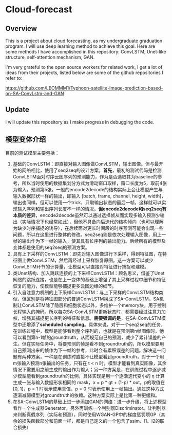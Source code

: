 # Cloud-forecast

## Overview

This is a project about cloud forecasting, as my undergraduate graduation program. I will use deep learning method to achieve this goal.
Here are some methods I have accomplished in this repository: ConvLSTM, Unet-like structure, self-attention mechanism, GAN.

I'm very grateful to the open source workers for related work, I get a lot of ideas from their projects, listed below are some of the github repositories I refer to:

https://github.com/LEOMMM1/Typhoon-satellite-Image-prediction-based-on-SA-ConvLstm-and-GAN

## Update

I will update this repository as I make progress in debugging the code.

## 模型变体介绍

目前的测试模型主要包括：
1. 基础的ConvLSTM：即直接对输入图像做ConvLSTM，输出图像。但与最开始的网络相比，使用了seq2seq的设计方案。**首先**，最初的测试代码是检测ConvLSTM面对时序云图序列的预测能力，作为是否选取其为baseline的参考，所以当时使用的数据集划分方式为滑动窗口取样，窗口长度为5，取前4张为输入，预测第5张。一般的encode2decode的结构实际上会让模型产生与输入数据形状一样的输出，即输入 [batch, frame, channel, height, width]，输出也同样。但可以使用一个trick，只取输出状态的最后一帧，这样就可以实现输入序列和输出序列长度不一样的情况。**但encode2decode和seq2seq有本质的差异**，encode2decode虽然可以通过选择帧从而实现多输入预测少输出（实际情况下也经常如此），但他不具备向后迭代的结构倾向（也可以理解为缺少时序捕捉的诱导），在后续面对更长时间段的时序预测可能会出现一些问题，所以在这里进行整体的修改。seq2seq则是依次处理输入图像，用上一帧的输出作为下一帧的输入，使其具有长序列的输出能力。后续所有的模型及变体都是使用的seq2seq的预测方案。
2. 具有上下采样的ConvLSTM：即先对输入图像进行下采样，得到特征图，在特征图上做ConvLSTM，然后再经过上采样恢复原图。这一方案可以减少ConvLSTM环节的计算量，让模型可以直接对特征进行捕捉和建模。
3. 类Unet结构、加入跳跃连接的上下采样ConvLSTM：顾名思义，借鉴了Unet网络的跳跃连接，也是在上一变体的基础上增强了其上采样过程中细节和特征恢复的能力，使模型能够捕捉更多云图边缘的细节。
4. 引入自注意力机制的上下采样ConvLSTM：与上下采样的ConvLSTM结构类似，但区别是将特征图部分的普通ConvLSTM换成了SA-ConvLSTM。SA机制让ConvLSTM除了隐层和细胞状态以外，多维护一个memory块，用于控制长程输入的掩码。所以每次SA-ConvLSTM更新状态时，都需要经过注意力加权，增强其捕捉更长序列的特征和信息。**需要强调的是**，在SA-ConvLSTM模型中还增添了**scheduled sampling**。具体来说，对于一个seq2seq的任务，在训练过程中，模型是能够看到整个序列的，也就是在预测第n帧图像时，他可以看到第n-1帧的groundtruth，从而规范自己的预测，减少了累计误差的产生。但在实际任务中，将要预测的帧是看不到groundtruth的，所以模型要用自己预测出来的帧作为下一帧的参考，此时会有累积误差的问题。解决这一问题有两种方案，一种是在训练时直接不让模型看到groundtruth，对于一个用m张输入预测n张输出的任务，只有在 t < n 时，模型才能看到真实图像，其余情况下需要用之前生成的输出作为输入；另一种方案是，在训练过程中逐步减少模型能看到groundtruth的比例，具体实现是用一个逐渐迭代变小的 η 计算生成一张与输入数据形状相同的 mask，x = p * gt + (1-p) * out。p的取值在[0, 1]，p = 1 时表示使用真值，p = 0 时表示使用上一帧输出。通过这种方式逐渐减弱模型对groundtruth的依赖。这种方案实际上是比第一种更缓和。
5. 在SA-ConvLSTM的基础上进一步添加GAN的网络：进一步升级，将上述模型看作一个生成器Generator，另外再训练一个判别器Discriminator。让判别器来判断真假序列（实际和预测），同时使用WGAN-GP中的梯度惩罚项GP（其余的损失函数部分和前面一样，都是自己定义的一个包含了ssim、l1、l2的联合损失）
